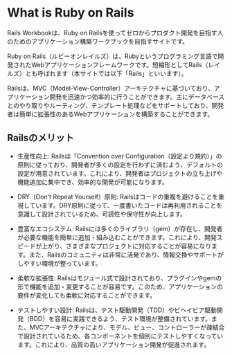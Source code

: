 # What is Ruby on Rails

Rails Workbookは、Ruby on Railsを使ってゼロからプロダクト開発を目指す人のためのアプリケーション構築ワークブックを目指すサイトです。

Ruby on Rails（ルビーオンレイルズ）は、Rubyというプログラミング言語で開発されたWebアプリケーションフレームワークです。短縮形としてRails（レイルズ）とも呼ばれます（本サイトでは以下「Rails」といいます）。

Railsは、MVC（Model-View-Controller）アーキテクチャに基づいており、アプリケーション開発を迅速かつ効率的に行うことができます。主にデータベースとのやり取りやルーティング、テンプレート処理などをサポートしており、開発者は簡単に拡張性のあるWebアプリケーションを構築することができます。

## Railsのメリット

- 生産性向上: Railsは「Convention over Configuration（設定より規約）」の原則に従っており、開発者が多くの設定を行わずに済むよう、デフォルトの設定が用意されています。これにより、開発者はプロジェクトの立ち上げや機能追加に集中でき、効率的な開発が可能になります。

- DRY（Don't Repeat Yourself）原則: Railsはコードの重複を避けることを重視しています。DRY原則に従って、一度書いたコードは再利用されることを意識して設計されているため、可読性や保守性が向上します。

- 豊富なエコシステム: Railsには多くのライブラリ（gem）が存在し、開発者が必要な機能を簡単に追加・組み込むことができます。これにより、開発スピードが上がり、さまざまなプロジェクトに対応することが容易になります。また、Railsのコミュニティは非常に活発であり、情報交換やサポートがしやすい環境が整っています。

- 柔軟な拡張性: Railsはモジュール式で設計されており、プラグインやgemの形で機能を追加・変更することが容易です。このため、アプリケーションの要件が変化しても柔軟に対応することができます。

- テストしやすい設計: Railsは、テスト駆動開発（TDD）やビヘイビア駆動開発（BDD）を容易に実践できるよう、テスト環境が整備されています。また、MVCアーキテクチャにより、モデル、ビュー、コントローラーが疎結合で設計されているため、各コンポーネントを個別にテストしやすくなっています。これにより、品質の高いアプリケーション開発が促進されます。